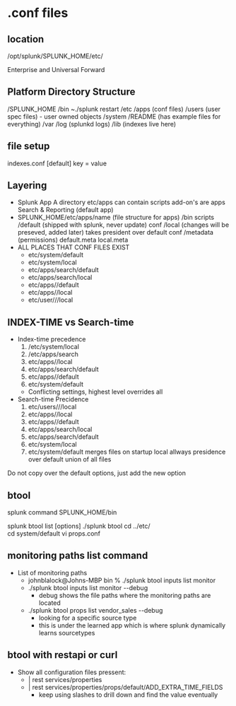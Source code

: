 # .conf files

## location
/opt/splunk/SPLUNK_HOME/etc/

Enterprise and Universal Forward

## Platform Directory Structure

/SPLUNK_HOME
/bin ~./splunk restart
/etc
    /apps (conf files)
    /users (user spec files)
        - user owned objects
    /system
        /README (has example files for everything)
    /var
        /log (splunkd logs)
        /lib (indexes live here)

## file setup
indexes.conf
[default]
key = value

## Layering
- Splunk App
    A directory etc/apps
    can contain scripts
    add-on's are apps 
    Search & Reporting (default app)
- SPLUNK_HOME/etc/apps/name  (file structure for apps)
    /bin scripts
    /default (shipped with splunk, never update)
        conf
    /local (changes will be preseved, added later)
        takes president over default
        conf
    /metadata (permissions)
        default.meta
        local.meta 
- ALL PLACES THAT CONF FILES EXIST
    - etc/system/default
    - etc/system/local
    - etc/apps/search/default
    - etc/apps/search/local
    - etc/apps/<app>/default
    - etc/apps/<app>/local
    - etc/user/<user>/<app>/local

## INDEX-TIME vs Search-time
- Index-time precedence
    1. /etc/system/local
    2. /etc/apps/search
    3. etc/apps/<app>/local
    4. etc/apps/search/default
    5. etc/apps/<app>/default
    6. etc/system/default
    - Conflicting settings, highest level overrides all
- Search-time Precidence
    1. etc/users/<user>/<app>/local
    2. etc/apps/<app>/local
    3. etc/apps/<app>/default
    4. etc/apps/search/local
    5. etc/apps/search/default
    6. etc/system/local
    7. etc/system/default
 merges files on startup
 local allways presidence over default
 union of all files 

Do not copy over the default options, just add the new option

## btool
splunk command 
SPLUNK_HOME/bin

splunk btool <finename> list [options]
./splunk btool 
cd ../etc/  
cd system/default
vi props.conf

## monitoring paths list command
- List of monitoring paths
    - johnblalock@Johns-MBP bin % ./splunk btool inputs list monitor
    - ./splunk btool inputs list monitor --debug
        - debug shows the file paths where the monitoring paths are located
    - ./splunk btool props list vendor_sales --debug
        - looking for a specific source type
        - this is under the learned app which is where splunk dynamically learns sourcetypes

## btool with restapi or curl
- Show all configuration files pressent:
    - | rest services/properties
    - | rest services/properties/props/default/ADD_EXTRA_TIME_FIELDS
        - keep using slashes to drill down and find the value eventually
        

